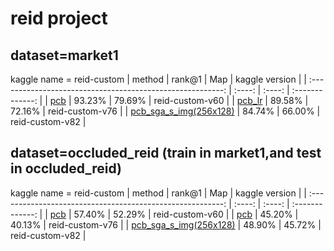 
# reid project 

## dataset=market1
kaggle name = reid-custom
|                           method                           | rank@1 |  Map   | kaggle version  |
| :--------------------------------------------------------: | :----: | :----: | :-------------: |
|              [pcb](project_result/pcb.ipynb)               | 93.23% | 79.69% | reid-custom-v60 |
|         [pcb_lr](project_result/pcb_same_lr.ipynb)         | 89.58% | 72.16% | reid-custom-v76 |
| [pcb_sga_s_img(256x128)](project_result/pcb_same_lr.ipynb) | 84.74% | 66.00% | reid-custom-v82 |



##  dataset=occluded_reid (train in market1,and test in occluded_reid)
kaggle name = reid-custom
|                           method                           | rank@1 |  Map   | kaggle version  |
| :--------------------------------------------------------: | :----: | :----: | :-------------: |
|              [pcb](project_result/pcb.ipynb)               | 57.40% | 52.29% | reid-custom-v60 |
|          [pcb](project_result/pcb_same_lr.ipynb)           | 45.20% | 40.13% | reid-custom-v76 |
| [pcb_sga_s_img(256x128)](project_result/pcb_same_lr.ipynb) | 48.90% | 45.72% | reid-custom-v82 |


